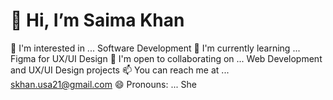 # 👋 Hi, I’m Saima Khan
👀 I'm interested in ... Software Development
🌱 I'm currently learning ... Figma for UX/UI Design
💞️ I'm open to collaborating on ... Web Development and UX/UI Design projects
📫 You can reach me at ... skhan.usa21@gmail.com
😄 Pronouns: ... She


